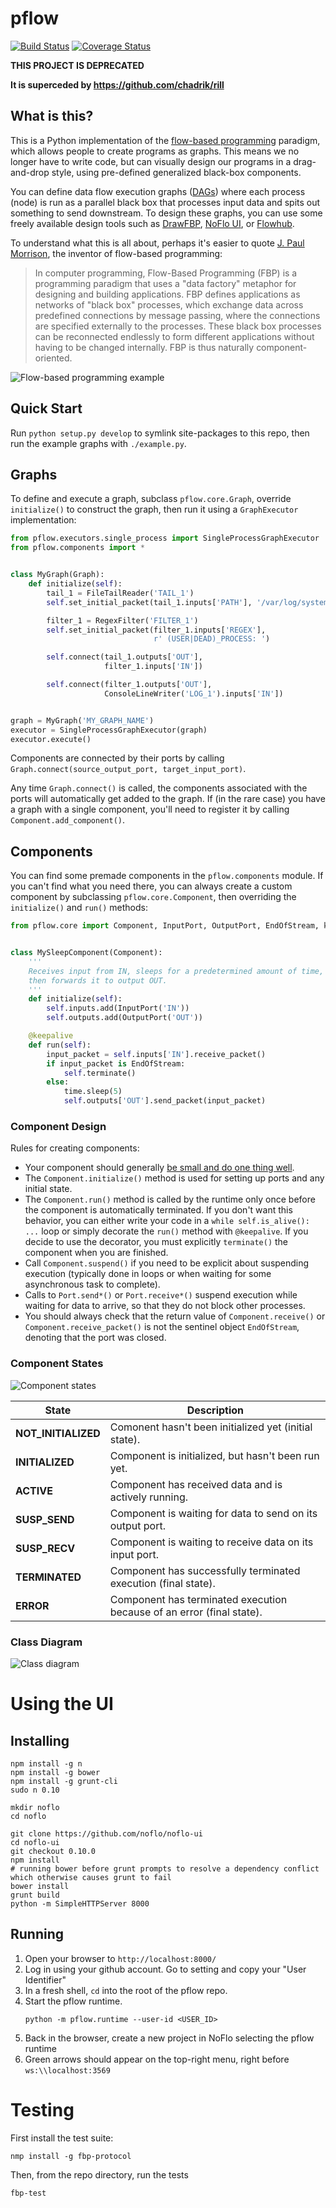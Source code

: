 # pflow

[![Build Status](https://travis-ci.org/LumaPictures/pflow.svg)](https://travis-ci.org/LumaPictures/pflow)
[![Coverage Status](https://coveralls.io/repos/Flushot/pflow/badge.svg?branch=master&service=github)](https://coveralls.io/github/Flushot/pflow?branch=master)

**THIS PROJECT IS DEPRECATED**

**It is superceded by https://github.com/chadrik/rill**

## What is this?

This is a Python implementation of the [flow-based programming](http://www.jpaulmorrison.com/fbp/) paradigm, which allows people to create programs as graphs. This means we no longer have to write code, but can visually design our programs in a drag-and-drop style, using pre-defined generalized black-box components.

You can define data flow execution graphs ([DAGs](https://en.wikipedia.org/wiki/Directed_acyclic_graph)) where each process (node) is run as a parallel black box that processes input data and spits out something to send downstream. To design these graphs, you can use some freely available design tools such as [DrawFBP](https://github.com/jpaulm/drawfbp), [NoFlo UI](https://github.com/noflo/noflo-ui), or [Flowhub](https://flowhub.io/).

To understand what this is all about, perhaps it's easier to quote [J. Paul Morrison](http://jpaulmorrison.com/), the inventor of flow-based programming:

> In computer programming, Flow-Based Programming (FBP) is a programming paradigm that uses a "data factory" metaphor 
for designing and building applications. FBP defines applications as networks of "black box" processes, which exchange 
data across predefined connections by message passing, where the connections are specified externally to the processes. 
These black box processes can be reconnected endlessly to form different applications without having to be changed 
internally. FBP is thus naturally component-oriented.

![Flow-based programming example](./docs/fbp-example.jpg)

## Quick Start

Run `python setup.py develop` to symlink site-packages to this repo, 
then run the example graphs with `./example.py`.


## Graphs

To define and execute a graph, subclass `pflow.core.Graph`, override `initialize()` to construct the graph,
then run it using a `GraphExecutor` implementation:

```python
from pflow.executors.single_process import SingleProcessGraphExecutor
from pflow.components import *


class MyGraph(Graph):
    def initialize(self):
        tail_1 = FileTailReader('TAIL_1')
        self.set_initial_packet(tail_1.inputs['PATH'], '/var/log/system.log')

        filter_1 = RegexFilter('FILTER_1')
        self.set_initial_packet(filter_1.inputs['REGEX'],
                                r' (USER|DEAD)_PROCESS: ')

        self.connect(tail_1.outputs['OUT'], 
                     filter_1.inputs['IN'])

        self.connect(filter_1.outputs['OUT'],
                     ConsoleLineWriter('LOG_1').inputs['IN'])    


graph = MyGraph('MY_GRAPH_NAME')
executor = SingleProcessGraphExecutor(graph)
executor.execute()
```

Components are connected by their ports by calling `Graph.connect(source_output_port, target_input_port)`.

Any time `Graph.connect()` is called, the components associated with the ports will automatically get added to the
graph. If (in the rare case) you have a graph with a single component, you'll need to register it by calling
`Component.add_component()`.


## Components

You can find some premade components in the `pflow.components` module. If you can't find what you need there,
you can always create a custom component by subclassing `pflow.core.Component`, then overriding the `initialize()` 
and `run()` methods:

```python
from pflow.core import Component, InputPort, OutputPort, EndOfStream, keepalive


class MySleepComponent(Component):
    '''
    Receives input from IN, sleeps for a predetermined amount of time,
    then forwards it to output OUT.
    '''
    def initialize(self):
        self.inputs.add(InputPort('IN'))
        self.outputs.add(OutputPort('OUT'))

    @keepalive
    def run(self):
        input_packet = self.inputs['IN'].receive_packet()
        if input_packet is EndOfStream:
            self.terminate()
        else:
            time.sleep(5)
            self.outputs['OUT'].send_packet(input_packet)
```

### Component Design

Rules for creating components:

* Your component should generally [be small and do one thing well](http://c2.com/cgi/wiki?UnixDesignPhilosophy).
* The `Component.initialize()` method is used for setting up ports and any initial state.
* The `Component.run()` method is called by the runtime only once before the component is automatically terminated.
  If you don't want this behavior, you can either write your code in a `while self.is_alive(): ...` loop or
  simply decorate the `run()` method with `@keepalive`. If you decide to use the decorator, you must explicitly
  `terminate()` the component when you are finished.
* Call `Component.suspend()` if you need to be explicit about suspending execution (typically done in loops or when 
  waiting for some asynchronous task to complete).
* Calls to `Port.send*()` or `Port.receive*()` suspend execution while waiting for data to arrive, so that they do 
  not block other processes.
* You should always check that the return value of `Component.receive()` or `Component.receive_packet()` is not the
  sentinel object `EndOfStream`, denoting that the port was closed.


### Component States

![Component states](./docs/states.png)

| State | Description |
| ----- | ----------- |
| **NOT_INITIALIZED** | Comonent hasn't been initialized yet (initial state). | 
| **INITIALIZED** | Component is initialized, but hasn't been run yet. |
| **ACTIVE** | Component has received data and is actively running. |
| **SUSP_SEND** | Component is waiting for data to send on its output port. |
| **SUSP_RECV** | Component is waiting to receive data on its input port. |
| **TERMINATED** | Component has successfully terminated execution (final state). |
| **ERROR** | Component has terminated execution because of an error (final state). |


### Class Diagram

![Class diagram](./docs/class-diagram.png)


# Using the UI

## Installing

```
npm install -g n
npm install -g bower
npm install -g grunt-cli
sudo n 0.10

mkdir noflo
cd noflo

git clone https://github.com/noflo/noflo-ui
cd noflo-ui
git checkout 0.10.0
npm install
# running bower before grunt prompts to resolve a dependency conflict which otherwise causes grunt to fail
bower install
grunt build
python -m SimpleHTTPServer 8000
```

## Running

1. Open your browser to `http://localhost:8000/`
2. Log in using your github account. Go to setting and copy your "User Identifier"
3. In a fresh shell, `cd` into the root of the pflow repo.
4. Start the pflow runtime.
   ```
   python -m pflow.runtime --user-id <USER_ID>
   ```
5. Back in the browser, create a new project in NoFlo selecting the pflow runtime
6. Green arrows should appear on the top-right menu, right before
   `ws:\\localhost:3569`

# Testing

First install the test suite:
```
nmp install -g fbp-protocol
```

Then, from the repo directory, run the tests
```
fbp-test
```
